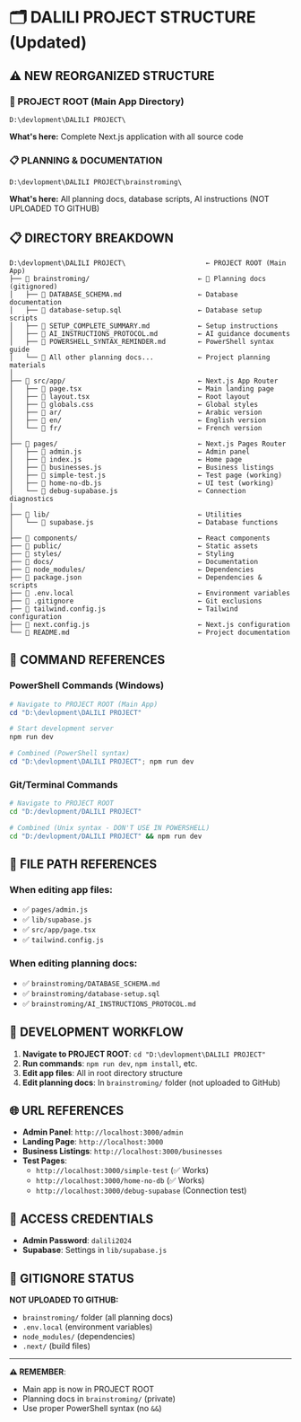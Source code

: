 # 🗂️ DALILI PROJECT STRUCTURE (Updated)

## ⚠️ NEW REORGANIZED STRUCTURE

### 📁 PROJECT ROOT (Main App Directory)
```
D:\devlopment\DALILI PROJECT\
```
**What's here:** Complete Next.js application with all source code

### 📋 PLANNING & DOCUMENTATION
```
D:\devlopment\DALILI PROJECT\brainstroming\
```
**What's here:** All planning docs, database scripts, AI instructions (NOT UPLOADED TO GITHUB)

## 📋 DIRECTORY BREAKDOWN

```
D:\devlopment\DALILI PROJECT\                    ← PROJECT ROOT (Main App)
├── 📁 brainstroming/                           ← 🚫 Planning docs (gitignored)
│   ├── 📄 DATABASE_SCHEMA.md                   ← Database documentation  
│   ├── 📄 database-setup.sql                   ← Database setup scripts
│   ├── 📄 SETUP_COMPLETE_SUMMARY.md            ← Setup instructions
│   ├── 📄 AI_INSTRUCTIONS_PROTOCOL.md          ← AI guidance documents
│   ├── 📄 POWERSHELL_SYNTAX_REMINDER.md        ← PowerShell syntax guide
│   └── 📄 All other planning docs...           ← Project planning materials
│
├── 📁 src/app/                                 ← Next.js App Router
│   ├── 📄 page.tsx                             ← Main landing page
│   ├── 📄 layout.tsx                           ← Root layout
│   ├── 📄 globals.css                          ← Global styles
│   ├── 📁 ar/                                  ← Arabic version
│   ├── 📁 en/                                  ← English version
│   └── 📁 fr/                                  ← French version
│
├── 📁 pages/                                   ← Next.js Pages Router
│   ├── 📄 admin.js                             ← Admin panel
│   ├── 📄 index.js                             ← Home page
│   ├── 📄 businesses.js                        ← Business listings
│   ├── 📄 simple-test.js                       ← Test page (working)
│   ├── 📄 home-no-db.js                        ← UI test (working)
│   └── 📄 debug-supabase.js                    ← Connection diagnostics
│
├── 📁 lib/                                     ← Utilities
│   └── 📄 supabase.js                          ← Database functions
│
├── 📁 components/                              ← React components
├── 📁 public/                                  ← Static assets
├── 📁 styles/                                  ← Styling
├── 📁 docs/                                    ← Documentation
├── 📁 node_modules/                            ← Dependencies
├── 📄 package.json                             ← Dependencies & scripts
├── 📄 .env.local                               ← Environment variables
├── 📄 .gitignore                               ← Git exclusions
├── 📄 tailwind.config.js                       ← Tailwind configuration
├── 📄 next.config.js                           ← Next.js configuration
└── 📄 README.md                                ← Project documentation
```

## 🎯 COMMAND REFERENCES

### PowerShell Commands (Windows)
```powershell
# Navigate to PROJECT ROOT (Main App)
cd "D:\devlopment\DALILI PROJECT"

# Start development server
npm run dev

# Combined (PowerShell syntax)
cd "D:\devlopment\DALILI PROJECT"; npm run dev
```

### Git/Terminal Commands
```bash
# Navigate to PROJECT ROOT
cd "D:/devlopment/DALILI PROJECT"

# Combined (Unix syntax - DON'T USE IN POWERSHELL)
cd "D:/devlopment/DALILI PROJECT" && npm run dev
```

## 📝 FILE PATH REFERENCES

### When editing app files:
- ✅ `pages/admin.js`
- ✅ `lib/supabase.js`
- ✅ `src/app/page.tsx`
- ✅ `tailwind.config.js`

### When editing planning docs:
- ✅ `brainstroming/DATABASE_SCHEMA.md`
- ✅ `brainstroming/database-setup.sql`
- ✅ `brainstroming/AI_INSTRUCTIONS_PROTOCOL.md`

## 🔧 DEVELOPMENT WORKFLOW

1. **Navigate to PROJECT ROOT**: `cd "D:\devlopment\DALILI PROJECT"`
2. **Run commands**: `npm run dev`, `npm install`, etc.
3. **Edit app files**: All in root directory structure
4. **Edit planning docs**: In `brainstroming/` folder (not uploaded to GitHub)

## 🌐 URL REFERENCES

- **Admin Panel**: `http://localhost:3000/admin`
- **Landing Page**: `http://localhost:3000`
- **Business Listings**: `http://localhost:3000/businesses`
- **Test Pages**: 
  - `http://localhost:3000/simple-test` (✅ Works)
  - `http://localhost:3000/home-no-db` (✅ Works)
  - `http://localhost:3000/debug-supabase` (Connection test)

## 🔑 ACCESS CREDENTIALS

- **Admin Password**: `dalili2024`
- **Supabase**: Settings in `lib/supabase.js`

## 🚫 GITIGNORE STATUS

**NOT UPLOADED TO GITHUB:**
- `brainstroming/` folder (all planning docs)
- `.env.local` (environment variables)
- `node_modules/` (dependencies)
- `.next/` (build files)

---

**⚠️ REMEMBER**: 
- Main app is now in PROJECT ROOT
- Planning docs in `brainstroming/` (private)
- Use proper PowerShell syntax (no `&&`) 